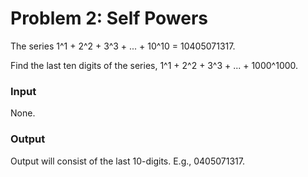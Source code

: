 # Problem 2: Self Powers

The series 1^1 + 2^2 + 3^3 + ... + 10^10 = 10405071317.

Find the last ten digits of the series, 1^1 + 2^2 + 3^3 + ... + 1000^1000.

### Input 
None.

### Output
Output will consist of the last 10-digits. E.g., 0405071317.
